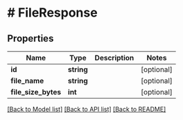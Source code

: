 # # FileResponse

## Properties

Name | Type | Description | Notes
------------ | ------------- | ------------- | -------------
**id** | **string** |  | [optional]
**file_name** | **string** |  | [optional]
**file_size_bytes** | **int** |  | [optional]

[[Back to Model list]](../../README.md#models) [[Back to API list]](../../README.md#endpoints) [[Back to README]](../../README.md)
